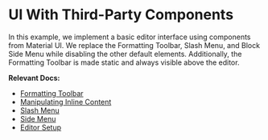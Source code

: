 # UI With Third-Party Components

In this example, we implement a basic editor interface using components from Material UI. We replace the Formatting Toolbar, Slash Menu, and Block Side Menu while disabling the other default elements. Additionally, the Formatting Toolbar is made static and always visible above the editor.

**Relevant Docs:**

- [Formatting Toolbar](/docs/ui-components/formatting-toolbar)
- [Manipulating Inline Content](/docs/editor-api/manipulating-inline-content)
- [Slash Menu](/docs/ui-components/suggestion-menus#slash-menu)
- [Side Menu](/docs/ui-components/side-menu)
- [Editor Setup](/docs/editor-basics/setup)
